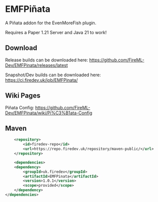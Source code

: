 # EMFPiñata

A Piñata addon for the EvenMoreFish plugin.

Requires a Paper 1.21 Server and Java 21 to work!

## Download

Release builds can be downloaded here: https://github.com/FireML-Dev/EMFPinata/releases/latest

Snapshot/Dev builds can be downloaded here: https://ci.firedev.uk/job/EMFPinata/

## Wiki Pages

Piñata Config: https://github.com/FireML-Dev/EMFPinata/wiki/Pi%C3%B1ata-Config

## Maven

```xml
    <repository>
        <id>firedev-repo</id>
        <url>https://repo.firedev.uk/repository/maven-public/</url>
    </repository>
```
```xml
    <dependencies>
    <dependency>
        <groupId>uk.firedev</groupId>
        <artifactId>EMFPinata</artifactId>
        <version>1.0.1</version>
        <scope>provided</scope>
    </dependency>
</dependencies>
```
